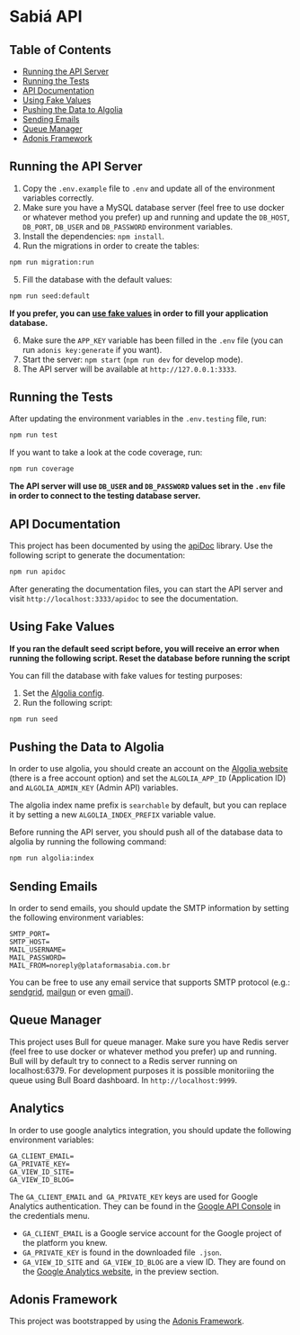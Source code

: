 # Sabiá API

## Table of Contents

- [Running the API Server](#running-the-api-server)
- [Running the Tests](#running-the-tests)
- [API Documentation](#api-documentation)
- [Using Fake Values](#using-fake-values)
- [Pushing the Data to Algolia](#pushing-the-data-to-algolia)
- [Sending Emails](#sending-emails)
- [Queue Manager](#queue-manager)
- [Adonis Framework](#adonis-framework)

## Running the API Server

1. Copy the `.env.example` file to `.env` and update all of the environment variables correctly.
2. Make sure you have a MySQL database server (feel free to use docker or whatever method you prefer) up and running and update the `DB_HOST`, `DB_PORT`, `DB_USER` and `DB_PASSWORD` environment variables.
3. Install the dependencies: `npm install`.
4. Run the migrations in order to create the tables:

```sh
npm run migration:run
```

5. Fill the database with the default values:

```sh
npm run seed:default
```

**If you prefer, you can [use fake values](#using-fake-values) in order to fill your application database.**

6. Make sure the `APP_KEY` variable has been filled in the `.env` file (you can run `adonis key:generate` if you want).
7. Start the server: `npm start` (`npm run dev` for develop mode).
8. The API server will be available at `http://127.0.0.1:3333`.

## Running the Tests

After updating the environment variables in the `.env.testing` file, run:

```sh
npm run test
```

If you want to take a look at the code coverage, run:

```sh
npm run coverage
```

**The API server will use `DB_USER` and `DB_PASSWORD` values set in the `.env` file in order to connect to the testing database server.**

## API Documentation

This project has been documented by using the [apiDoc](https://apidocjs.com/) library. Use the following script to generate the documentation:

```sh
npm run apidoc
```

After generating the documentation files, you can start the API server and visit `http://localhost:3333/apidoc` to see the documentation.

## Using Fake Values

**If you ran the default seed script before, you will receive an error when running the following script. Reset the database before running the script**

You can fill the database with fake values for testing purposes:

1. Set the [Algolia config](#pushing-the-data-to-algolia).
2. Run the following script:

```sh
npm run seed
```

## Pushing the Data to Algolia

In order to use algolia, you should create an account on the [Algolia website](https://www.algolia) (there is a free account option) and set the `ALGOLIA_APP_ID` (Application ID) and `ALGOLIA_ADMIN_KEY` (Admin API) variables.

The algolia index name prefix is `searchable` by default, but you can replace it by setting a new `ALGOLIA_INDEX_PREFIX` variable value.

Before running the API server, you should push all of the database data to algolia by running the following command:

```sh
npm run algolia:index
```

## Sending Emails

In order to send emails, you should update the SMTP information by setting the following environment variables:

```
SMTP_PORT=
SMTP_HOST=
MAIL_USERNAME=
MAIL_PASSWORD=
MAIL_FROM=noreply@plataformasabia.com.br
```

You can be free to use any email service that supports SMTP protocol (e.g.: [sendgrid](https://sendgrid.com/), [mailgun](https://www.mailgun.com/) or even [gmail](https://www.google.com/intl/pt/gmail/about/#)).

## Queue Manager

This project uses Bull for queue manager. Make sure you have Redis server (feel free to use docker or whatever method you prefer) up and running. Bull will by default try to connect to a Redis server running on localhost:6379. For development purposes it is possible monitoriing the queue using Bull Board dashboard. In `http://localhost:9999`.

## Analytics

In order to use google analytics integration, you should update the following environment variables:

```
GA_CLIENT_EMAIL=
GA_PRIVATE_KEY=
GA_VIEW_ID_SITE=
GA_VIEW_ID_BLOG=
```
The `GA_CLIENT_EMAIL` and` GA_PRIVATE_KEY` keys are used for Google Analytics authentication. They can be found in the [Google API Console](https://console.developers.google.com/) in the credentials menu.
- `GA_CLIENT_EMAIL` is a Google service account for the Google project of the platform you knew.
- `GA_PRIVATE_KEY` is found in the downloaded file` .json`.
- `GA_VIEW_ID_SITE` and` GA_VIEW_ID_BLOG` are a view ID. They are found on the [Google Analytics website](https://analytics.google.com/), in the preview section.

## Adonis Framework

This project was bootstrapped by using the [Adonis Framework](https://adonisjs.com/docs/4.1/installation).

